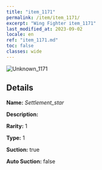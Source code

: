 ```yaml
---
title: "item_1171"
permalink: /item/item_1171/
excerpt: "Wing Fighter item_1171"
last_modified_at: 2023-09-02
locale: en
ref: "item_1171.md"
toc: false
classes: wide
---
```



 ![Unknown_1171](/images/item/Settlement_star_p.png)



## Details

 **Name:** *Settlement_star* 

 **Description:** 

 **Rarity:** 1 

 **Type:** 1 

 **Suction:** true 

 **Auto Suction:** false 


